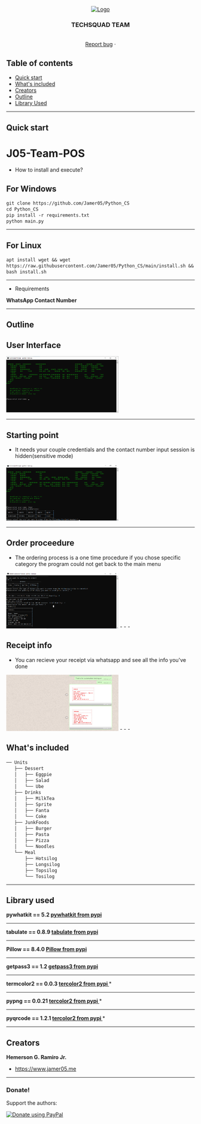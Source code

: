 <p align="center">
  <a href="https://avatars.githubusercontent.com/u/90885275?s=400&u=1689d81422a96c1d35abd891ea795b3ea566b0c4&v=4e">
    <img src="https://avatars.githubusercontent.com/u/90885275?s=400&u=1689d81422a96c1d35abd891ea795b3ea566b0c4&v=4" alt="Logo" width=72 height=72>
  </a>

  <h3 align="center">TECHSQUAD TEAM</h3>

  <p align="center">
    <br>
    <a href="https://github.com/IT-TECH-SQUAD/Case-Study/issues">Report bug</a>
    ·
  </p>
</p>


## Table of contents

- [Quick start](#quick-start)
- [What's included](#whats-included)
- [Creators](#creators)
- [Outline](#outline)
- [Library Used](#library-used)

- - -

## Quick start

# J05-Team-POS

- How to install and execute?

## For Windows
```
git clone https://github.com/Jamer05/Python_CS
cd Python_CS
pip install -r requirements.txt
python main.py
```
- - -
## For Linux
```
apt install wget && wget https://raw.githubusercontent.com/Jamer05/Python_CS/main/install.sh && bash install.sh
```
- - -
- Requirements

**WhatsApp Contact Number**
- - -

## Outline 

## User Interface
<img src="assets/UI.png" alt="UI" width=300 height=150>

- - -

## Starting point
- It needs your couple credentials and the contact number input session is hidden(sensitive mode)
<img src="assets/startingpoint.png" alt="UI" width=300 height=150>

- - -

## Order proceedure
- The ordering process is a one time procedure if you chose specific category the program could not get back to the main menu
<img src="assets/ordered.png" alt="UI" width=300 height=150>
- - -

## Receipt info
- You can recieve your receipt via whatsapp and see all the info you've done 
<img src="assets/sending reciept.png" alt="UI" width=300 height=150>
- - -

## What's included

```Food Category by [Unit]
── Units
   ├── Dessert
   │   ├── Eggpie
   │   ├── Salad
   │   └── Ube
   ├── Drinks
   │   ├── MilkTea
   │   ├── Sprite
   │   ├── Fanta
   │   └── Coke
   ├── JunkFoods
   │   ├── Burger
   │   ├── Pasta
   │   ├── Pizza
   │   └── Noodles
   └── Meal
       ├── Hotsilog
       ├── Longsilog
       ├── Topsilog
       └── Tosilog
```
- - -

## Library used

**pywhatkit == 5.2  [pywhatkit from pypi ](https://pypi.org/project/pywhatkit/)**
- - -

**tabulate == 0.8.9 [tabulate from pypi ](https://pypi.org/project/tabulate/)**
- - -

**Pillow == 8.4.0   [Pillow from pypi ](https://pypi.org/project/Pillow/)**
- - -

**getpass3 == 1.2   [getpass3 from pypi ](https://pypi.org/project/getpass3/)**
- - -

**termcolor2 == 0.0.3 [tercolor2 from pypi ](https://pypi.org/project/termcolor2/)***
- - -

**pypng == 0.0.21 [tercolor2 from pypi ](https://pypi.org/project/pypng/)***
- - -

**pyqrcode == 1.2.1 [tercolor2 from pypi ](https://pypi.org/project/pyqrcode/)***
- - -


## Creators

**Hemerson G. Ramiro Jr.**

- <https://www.jamer05.me>
- - -
### Donate!
Support the authors:

<noscript><a href="https://www.paypal.com/donate/?hosted_button_id=RRBSABBYCBW4L"><img alt="Donate using PayPal" src="https://www.paypalobjects.com/webstatic/en_US/i/buttons/checkout-logo-small.png"></a></noscript>
